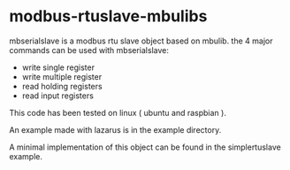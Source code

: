 # modbus-rtuslave-mbulibs
mbserialslave is a modbus rtu slave object based on mbulib.
the 4 major commands can be used with mbserialslave:
- write single register
- write multiple register
- read holding registers
- read input registers

This code has been tested on linux ( ubuntu and raspbian ).

An example made with lazarus is in the example directory.

A minimal implementation of this object can be found in the simplertuslave example.

